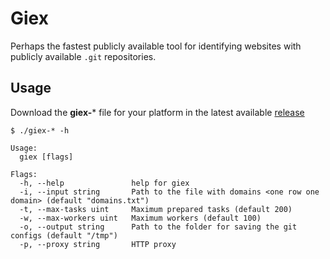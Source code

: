 # Giex

Perhaps the fastest publicly available tool for identifying websites with publicly available ```.git``` repositories.

## Usage

Download the **giex-*** file for your platform in the latest available [release](https://github.com/azate/giex/releases)

```
$ ./giex-* -h

Usage:
  giex [flags]

Flags:
  -h, --help               help for giex
  -i, --input string       Path to the file with domains <one row one domain> (default "domains.txt")
  -t, --max-tasks uint     Maximum prepared tasks (default 200)
  -w, --max-workers uint   Maximum workers (default 100)
  -o, --output string      Path to the folder for saving the git configs (default "/tmp")
  -p, --proxy string       HTTP proxy
```
